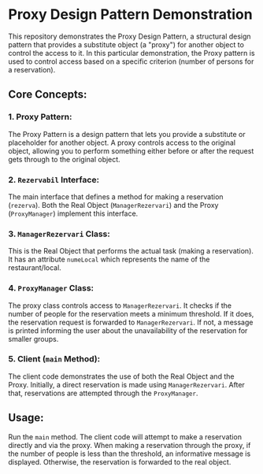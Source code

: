 # Proxy Design Pattern Demonstration

This repository demonstrates the Proxy Design Pattern, a structural design pattern that provides a substitute object (a "proxy") for another object to control the access to it. In this particular demonstration, the Proxy pattern is used to control access based on a specific criterion (number of persons for a reservation).

## Core Concepts:

### 1. **Proxy Pattern**:
The Proxy Pattern is a design pattern that lets you provide a substitute or placeholder for another object. A proxy controls access to the original object, allowing you to perform something either before or after the request gets through to the original object.

### 2. **`Rezervabil` Interface**:
The main interface that defines a method for making a reservation (`rezerva`). Both the Real Object (`ManagerRezervari`) and the Proxy (`ProxyManager`) implement this interface.

### 3. **`ManagerRezervari` Class**:
This is the Real Object that performs the actual task (making a reservation). It has an attribute `numeLocal` which represents the name of the restaurant/local.

### 4. **`ProxyManager` Class**:
The proxy class controls access to `ManagerRezervari`. It checks if the number of people for the reservation meets a minimum threshold. If it does, the reservation request is forwarded to `ManagerRezervari`. If not, a message is printed informing the user about the unavailability of the reservation for smaller groups.

### 5. **Client (`main` Method)**:
The client code demonstrates the use of both the Real Object and the Proxy. Initially, a direct reservation is made using `ManagerRezervari`. After that, reservations are attempted through the `ProxyManager`.

## Usage:

Run the `main` method. The client code will attempt to make a reservation directly and via the proxy. When making a reservation through the proxy, if the number of people is less than the threshold, an informative message is displayed. Otherwise, the reservation is forwarded to the real object.

